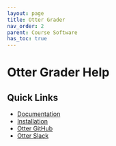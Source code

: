 ```yaml
---
layout: page
title: Otter Grader
nav_order: 2
parent: Course Software
has_toc: true
---
```


# Otter Grader Help

## Quick Links

* [Documentation](https://otter-grader.readthedocs.io/en/latest/index.html#)
* [Installation](https://otter-grader.readthedocs.io/en/latest/index.html#installation)
* [Otter GitHub](https://github.com/ucbds-infra/otter-grader)
* [Otter Slack](https://join.slack.com/t/otter-grader/shared_invite/enQtOTM5MTQ0MzkwMTk0LTBiNWIzZTYxNDA2NDZmM2JkMzcwZjA4YWViNDM4ZTgyNDVhNDgwOTQ0NjNlZjcwNmY5YzJiZjZhZGNhNzc5MjA)
